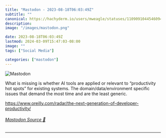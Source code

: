 ```yaml
---
title: "Mastodon - 2023-08-18T06:03:49Z"
subtitle: ""
canonical: https://hachyderm.io/users/mweagle/statuses/110909104454609482
description:
image: "/images/mastodon.png"

date: 2023-08-18T06:03:49Z
lastmod: 2024-03-09T15:47:03-08:00
image: ""
tags: ["Social Media"]

categories: ["mastodon"]
---
```

![Mastodon](/images/mastodon.png)

<p>What is missing is whether AI tools are applied or relevant to “productivity hot spots” for existing systems. The domain/data/environment specific issues that demand the most time and are the least generic.</p><p><a href="https://www.oreilly.com/radar/the-next-generation-of-developer-productivity/" target="_blank" rel="nofollow noopener noreferrer" translate="no"><span class="invisible">https://www.</span><span class="ellipsis">oreilly.com/radar/the-next-gen</span><span class="invisible">eration-of-developer-productivity/</span></a></p>


###### [Mastodon Source 🐘](https://hachyderm.io/@mweagle/110909104454609482)

___
